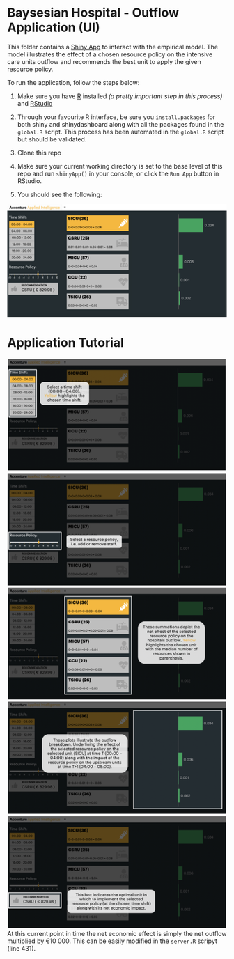 # Baysesian Hospital - Outflow Application (UI)

This folder contains a [Shiny App](https://rstudio.github.io/shinydashboard/) to interact with the empirical model. The model illustrates the effect of a chosen resource policy on the intensive care units outflow and recommends the best unit to apply the given resource policy.

To run the application, follow the steps below:

1. Make sure you have [R](https://cran.r-project.org/doc/manuals/r-release/R-admin.html) installed *(a pretty important step in this process)* and [RStudio](https://www.rstudio.com/products/rstudio/download/)

2. Through your favourite R interface, be sure you `install.packages` for both shiny and shinydashboard along with all the packages found in the `global.R` script. This process has been automated in the `global.R` script but should be validated.

3. Clone this repo

4.  Make sure your current working directory is set to the base level of this repo and run `shinyApp()` in your console, or click the `Run App` button in RStudio.

5. You should see the following:

![rshiny-outflow](screenshots/ui.png)

# Application Tutorial  

![rshiny-detail_1](screenshots/detail_1.png)
![rshiny-detail_2](screenshots/detail_2.png)
![rshiny-detail_3](screenshots/detail_3.png)
![rshiny-detail_4](screenshots/detail_4.png)
![rshiny-detail_5](screenshots/detail_5.png)
At this current point in time the net economic effect is simply the net outflow multiplied by €10 000. This can be easily modified in the `server.R` scripyt (line 431). 
